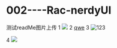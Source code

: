 # 002----Rac-nerdyUI
测试readMe图片上传
1
![](https://help.github.com/assets/images/help/desktop/commit-all.png)
2
[qwe](https://help.github.com/assets/images/help/desktop/commit-all.png)
3
<img src="https://help.github.com/assets/images/help/desktop/commit-all.png" alt="123">

4
![](https://upload-images.jianshu.io/upload_images/8149975-cd8e81515da563ae.png?imageMogr2/auto-orient/strip%7CimageView2/2/w/562)
